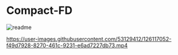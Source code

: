 # Compact-FD

![readme](https://user-images.githubusercontent.com/53129412/126117065-dfda6dbc-9a13-48b8-88f1-d6ee07ad1cbd.jpg)


https://user-images.githubusercontent.com/53129412/126117052-f49d7928-8270-461c-9231-e6ad7227db73.mp4


